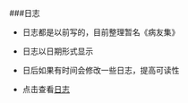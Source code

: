 ﻿###日志

- 日志都是以前写的，目前整理暂名《病友集》

- 日志以日期形式显示

- 日后如果有时间会修改一些日志，提高可读性

- 点击查看[日志](https://github.com/MetaYe/MetaYe.github.io/tree/master/_post)

